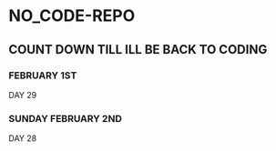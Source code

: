# NO_CODE-REPO

## COUNT DOWN TILL ILL BE BACK TO CODING

### FEBRUARY 1ST 
DAY 29 

### SUNDAY FEBRUARY 2ND 
DAY 28 